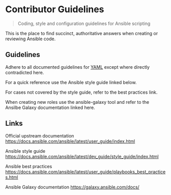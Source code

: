 # Contributor Guidelines
> Coding, style and configuration guidelines for 
Ansible scripting

This is the place to find succinct, authoritative answers when creating or reviewing 
Ansible code.


## Guidelines

Adhere to all documented guidelines for 
[YAML](https://github.com/entisys360/guidelines/tree/master/YAML) 
except where directly contradicted here.

For a quick reference use the Ansible style guide linked below.

For cases not covered by the style guide, refer to the best practices link.

When creating new roles use the ansible-galaxy tool and refer to the 
Ansilbe Galaxy documentation linked here.


## Links
 
Official upstream documentation
https://docs.ansible.com/ansible/latest/user_guide/index.html
 
Ansible style guide
https://docs.ansible.com/ansible/latest/dev_guide/style_guide/index.html
 
Ansible best practices
https://docs.ansible.com/ansible/latest/user_guide/playbooks_best_practices.html

Ansible Galaxy documentation
https://galaxy.ansible.com/docs/

